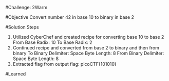 #Challenge: 2Warm

#Objective
Convert number 42 in base 10 to binary in base 2

#Solution Steps
1. Utilized CyberChef and created recipe for converting base 10 to base 2
    From Base
        Radix: 10
    To Base
        Radix: 2
2. Continued recipe and converted from base 2 to binary and then from binary
    To Binary
        Delimiter: Space
        Byte Length: 8
    From Binary
        Delimiter: Space
        Byte Length: 8
3. Extracted flag from output
    flag: picoCTF{101010}

#Learned

